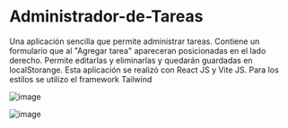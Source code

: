 # Administrador-de-Tareas

Una aplicación sencilla que permite administrar tareas.
Contiene un formulario que al "Agregar tarea" apareceran posicionadas en el lado derecho.
Permite editarlas y eliminarlas y quedarán guardadas en localStorange.
Esta aplicación se realizó con React JS y Vite JS.
Para los estilos se utilizo el framework Tailwind

![image](https://user-images.githubusercontent.com/89424062/216703792-c9673bc7-6058-4a4a-a17f-cb91cde46aa3.png)


![image](https://user-images.githubusercontent.com/89424062/216704207-fd70cf2b-8845-4bf6-a5ef-f9ad2e279e80.png)

